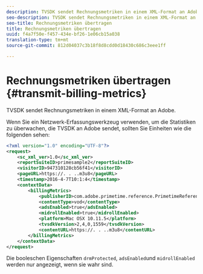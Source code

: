 ```yaml
---
description: TVSDK sendet Rechnungsmetriken in einem XML-Format an Adobe.
seo-description: TVSDK sendet Rechnungsmetriken in einem XML-Format an Adobe.
seo-title: Rechnungsmetriken übertragen
title: Rechnungsmetriken übertragen
uuid: f4a7f50e-f457-434e-bf26-1e06cb15a038
translation-type: tm+mt
source-git-commit: 812d04037c3b18f8d8cdd0d18430c686c3eee1ff

---
```



# Rechnungsmetriken übertragen {#transmit-billing-metrics}

TVSDK sendet Rechnungsmetriken in einem XML-Format an Adobe.

<!--<a id="example_13ABDB1CC0B549968A534765378DA3A0"></a>-->

Wenn Sie ein Netzwerk-Erfassungswerkzeug verwenden, um die Statistiken zu überwachen, die TVSDK an Adobe sendet, sollten Sie Einheiten wie die folgenden sehen:

```xml
<?xml version="1.0" encoding="UTF-8"?>
<request>
    <sc_xml_ver>1.0</sc_xml_ver>
    <reportSuiteID>primesample2</reportSuiteID>
    <visitorID>947310128cb56f41</visitorID>
    <pageURL>https://. . ..m3u8</pageURL>
    <timestamp>2016-4-7T10:1:4</timestamp>
    <contextData>
        <billingMetrics>
            <publisherID>com.adobe.primetime.reference.PrimetimeReference</publisherID>
            <contentType>vod</contentType>
            <adsEnabled>true</adsEnabled>
            <midrollEnabled>true</midrollEnabled>
            <platform>Mac OSX 10.11.5</platform>
            <tvsdkVersion>2,4,0,1559</tvsdkVersion>
            <contentURL>https://. . ..m3u8</contentURL>
        </billingMetrics>
    </contextData>
</request>
```

Die booleschen Eigenschaften `drmProtected`, `adsEnabled`und `midrollEnabled` werden nur angezeigt, wenn sie wahr sind.